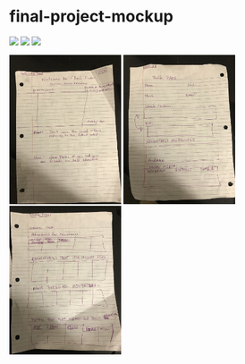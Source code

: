 # final-project-mockup

![](images/IMG_1115.JPG)
![](images/IMG_1116.JPG)
![](images/IMG_1117.JPG)

<img width="200px" src="/IMG_1115.JPG"/>
<img width="200px" src="/IMG_1116.JPG"/>
<img width="200px" src="/IMG_1117.JPG"/>
